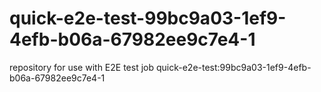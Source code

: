 # quick-e2e-test-99bc9a03-1ef9-4efb-b06a-67982ee9c7e4-1
repository for use with E2E test job quick-e2e-test:99bc9a03-1ef9-4efb-b06a-67982ee9c7e4-1
